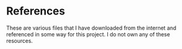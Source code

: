 # References

These are various files that I have downloaded from the internet and referenced in some way for this project. I do not own any of these resources.
